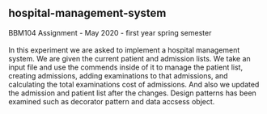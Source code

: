 ## hospital-management-system
BBM104 Assignment - May 2020 - first year spring semester
<br>
<br>
In this experiment we are asked to implement a hospital management system. We are given the 
current patient and admission lists. We take an input file and use the commends inside of it to manage the 
patient list, creating admissions, adding examinations to that admissions, and calculating the total 
examinations cost of admissions. And also we updated the admission and patient list after the changes. Design patterns has been examined such as decorator pattern and data accsess object.

